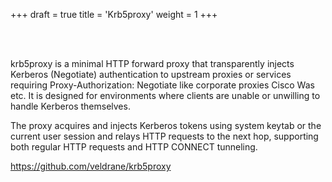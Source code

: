 +++
draft = true
title = 'Krb5proxy'
weight = 1
+++

<br><br>

krb5proxy is a minimal HTTP forward proxy that transparently injects Kerberos (Negotiate) authentication to upstream proxies or services requiring Proxy-Authorization: Negotiate <ap req> like corporate proxies Cisco Was etc. It is designed for environments where clients are unable or unwilling to handle Kerberos themselves.

The proxy acquires and injects Kerberos tokens using system keytab or the current user session and relays HTTP requests to the next hop, supporting both regular HTTP requests and HTTP CONNECT tunneling.

https://github.com/veldrane/krb5proxy